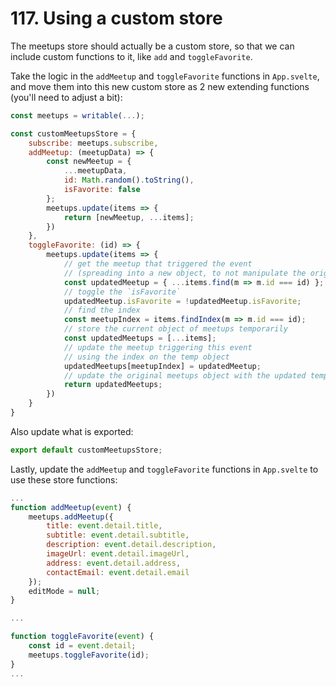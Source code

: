 # 117. Using a custom store

The meetups store should actually be a custom store, so that we can include custom functions to it, like `add` and `toggleFavorite`.

Take the logic in the `addMeetup` and `toggleFavorite` functions in `App.svelte`, and move them into this new custom store as 2 new extending functions (you'll need to adjust a bit):

```js
const meetups = writable(...);

const customMeetupsStore = {
    subscribe: meetups.subscribe,
    addMeetup: (meetupData) => {
        const newMeetup = {
            ...meetupData,
            id: Math.random().toString(),
            isFavorite: false
        };
        meetups.update(items => {
            return [newMeetup, ...items];
        })
    },
    toggleFavorite: (id) => {
        meetups.update(items => {
            // get the meetup that triggered the event
            // (spreading into a new object, to not manipulate the original)
            const updatedMeetup = { ...items.find(m => m.id === id) };
            // toggle the `isFavorite`
            updatedMeetup.isFavorite = !updatedMeetup.isFavorite;
            // find the index
            const meetupIndex = items.findIndex(m => m.id === id);
            // store the current object of meetups temporarily
            const updatedMeetups = [...items];
            // update the meetup triggering this event
            // using the index on the temp object
            updatedMeetups[meetupIndex] = updatedMeetup;
            // update the original meetups object with the updated temp one
            return updatedMeetups;
        })
    }
}
```

Also update what is exported:

```js
export default customMeetupsStore;
```

Lastly, update the `addMeetup` and `toggleFavorite` functions in `App.svelte` to use these store functions:

```js
...
function addMeetup(event) {
    meetups.addMeetup({
        title: event.detail.title,
        subtitle: event.detail.subtitle,
        description: event.detail.description,
        imageUrl: event.detail.imageUrl,
        address: event.detail.address,
        contactEmail: event.detail.email
    });
    editMode = null;
}

...

function toggleFavorite(event) {
    const id = event.detail;
    meetups.toggleFavorite(id);
}
...
```
